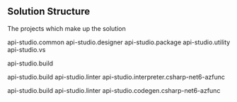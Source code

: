 ## **Solution Structure**
The projects which make up the solution


api-studio.common
api-studio.designer
api-studio.package
api-studio.utility
api-studio.vs


api-studio.build

api-studio.build
api-studio.linter
api-studio.interpreter.csharp-net6-azfunc


api-studio.build
api-studio.linter
api-studio.codegen.csharp-net6-azfunc
